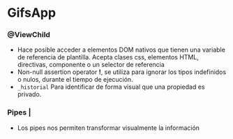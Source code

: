 # GifsApp

### @ViewChild

- Hace posible acceder a elementos DOM nativos que tienen una variable de referencia de plantilla. Acepta clases css, elementos HTML, directivas, componente o un selector de referencia
- Non-null assertion operator __!__, se utiliza para ignorar los tipos indefinidos o nulos, durante el tiempo de ejecución.
- ``` _historial ``` Para identificar de forma visual que una propiedad es privado.

### Pipes |
- Los pipes nos permiten transformar visualmente la información